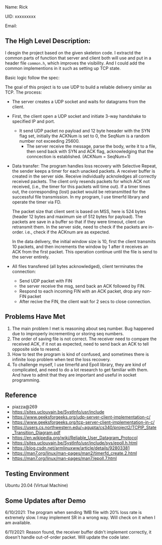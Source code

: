 Name: Rick

UID: xxxxxxxxx

Email: 

## The High Level Description:

I desgin the project based on the given skeleton code. I extractd the common parts of function that server and client both will use and put in a header file `common.h`, which improves the visibility. And I could add the common implementions in it such as setting up TCP state. 

Basic logic follow the spec: 

The goal of this project is to use UDP to build a reliable delivery similar as TCP. The process:

- The server creates a UDP socket and waits for datagrams from the client.

- First, the client open a UDP socket and initiate 3-way handshake to specified IP and port. 

  - It send UDP packet no payload and 12 byte heeader with the SYN flag set, initially the ACKNum is set to 0, the SeqNum is a random number not exceeding 25600. 
    - The server receive the message, parse the body, write it to a file, then send back with SYN and ACK flag, acknowledging that the conncection is established. (ACKNum = SeqNum+1)

- Data transfer: The program handles loss recovery with Selective Repeat, the sender keeps a timer for each unacked packets.  A receiver buffer is created in the server side. Receive individually acknoledges all correctly received packets. The client only resends packets for which ACK not received, (i.e., the timer for this packets will time out). If a timer times out, the corresponding (lost) packet would be retransmitted for the successful file transmission. In my program, I use timerfd library and operate the timer via FD.

  The packet size that client sent is based on MSS, here is 524 bytes (header 12 bytes and maximum sie of 512 bytes for payload). The packets are save in a buffer so that if they were timeout, client can retransmit them. In the server side, need to check if the packets are in-order. i.e., check if the ACKnum are as expected. 

   In the data delivery, the initial window size is 10, first the client transmits 10 packets, and then increments the window by 1 after it receives an ACK from the first packet. This operation continue until the file is send to the server entirely.

- All files transfered (all bytes acknowledged), client terminates the connection:

  - Send UDP packet with FIN
  - the server receive the msg, send back an ACK followed by FIN. 
  - Respond to each incoming FIN with an ACK packet, drop any non-FIN packet
  - After recive the FIN, the client wait for 2 secs to close connection. 

## Problems Have Met

1. The main problem I met is reasoning about seq number. Bug happened due to improperly incrementing or storing seq numbers. 
2. The order of saving file is not correct. The receiver need to compare the received ACK, if it not as expected, need to send back an ACK to tell opposite side to resend. 
3. How to test the program is kind of confused, and sometimes there is infinite loop problem when test the loss recovery.
4. To challenge myself, I use timerfd and Epoll library, they are kind of complicated, and need to do a lot research to get familiar with them. And have to admit that they are important and useful in socket programming. 

## Reference

- piazza@269
- https://sites.uclouvain.be/SystInfo/usr/include
- https://www.geeksforgeeks.org/udp-server-client-implementation-c/
- https://www.geeksforgeeks.org/tcp-server-client-implementation-in-c/
- https://users.cs.northwestern.edu/~agupta/cs340/project2/TCPIP_State_Transition_Diagram.pdf
- https://en.wikipedia.org/wiki/Reliable_User_Datagram_Protocol
- https://sites.uclouvain.be/SystInfo/usr/include/sys/epoll.h.html
- https://blog.csdn.net/armlinuxww/article/details/92803381
- https://man7.org/linux/man-pages/man2/timerfd_create.2.html
- https://man7.org/linux/man-pages/man7/epoll.7.html

## Testing Environment

Ubuntu 20.04 (Virtual Machine)

## Some Updates after Demo
6/10/2021: 
The program when sending 1MB file with 20% loss rate is extremely slow. I may implement SR in a wrong way. Will check on it when I am available. 

6/11/2021:
Reason found, the receiver buffer didn't implement correctly, it doesn't handle out-of-order packet. Will update the code later.
